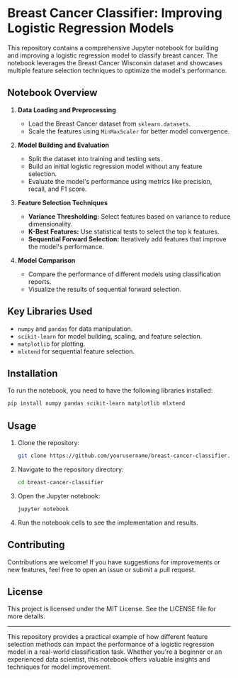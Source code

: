 # Breast Cancer Classifier: Improving Logistic Regression Models

This repository contains a comprehensive Jupyter notebook for building and improving a logistic regression model to classify breast cancer. The notebook leverages the Breast Cancer Wisconsin dataset and showcases multiple feature selection techniques to optimize the model's performance.

## Notebook Overview

1. **Data Loading and Preprocessing**
   - Load the Breast Cancer dataset from `sklearn.datasets`.
   - Scale the features using `MinMaxScaler` for better model convergence.

2. **Model Building and Evaluation**
   - Split the dataset into training and testing sets.
   - Build an initial logistic regression model without any feature selection.
   - Evaluate the model's performance using metrics like precision, recall, and F1 score.

3. **Feature Selection Techniques**
   - **Variance Thresholding:** Select features based on variance to reduce dimensionality.
   - **K-Best Features:** Use statistical tests to select the top k features.
   - **Sequential Forward Selection:** Iteratively add features that improve the model's performance.

4. **Model Comparison**
   - Compare the performance of different models using classification reports.
   - Visualize the results of sequential forward selection.

## Key Libraries Used
- `numpy` and `pandas` for data manipulation.
- `scikit-learn` for model building, scaling, and feature selection.
- `matplotlib` for plotting.
- `mlxtend` for sequential feature selection.

## Installation
To run the notebook, you need to have the following libraries installed:
```bash
pip install numpy pandas scikit-learn matplotlib mlxtend
```

## Usage
1. Clone the repository:
   ```bash
   git clone https://github.com/yourusername/breast-cancer-classifier.git
   ```
2. Navigate to the repository directory:
   ```bash
   cd breast-cancer-classifier
   ```
3. Open the Jupyter notebook:
   ```bash
   jupyter notebook
   ```
4. Run the notebook cells to see the implementation and results.

## Contributing
Contributions are welcome! If you have suggestions for improvements or new features, feel free to open an issue or submit a pull request.

## License
This project is licensed under the MIT License. See the LICENSE file for more details.

---

This repository provides a practical example of how different feature selection methods can impact the performance of a logistic regression model in a real-world classification task. Whether you're a beginner or an experienced data scientist, this notebook offers valuable insights and techniques for model improvement.
